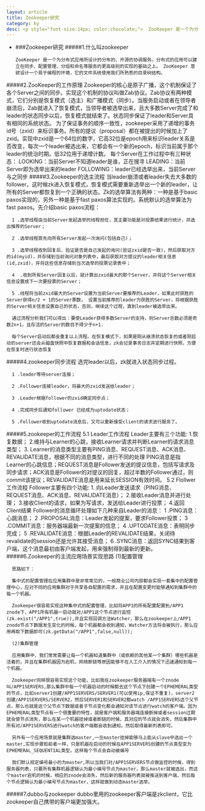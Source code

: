 ```yaml
---
layout: article
title: Zookeeper研究
category: ky
desc: <p style="font-size:14px; color:chocolate;">  ZooKeeper 是一个为分布式应用所设计的分布的、开源的协调服务。分布式的应用可以建立在同步、配置管理、分组和命名等服务的更高级别的实现的基础之上。 ZooKeeper 意欲设计一个易于编程的环境，它的文件系统使用我们所熟悉的目录树结构。</p>
---
```

* ###Zookeeper研究
#####1.什么叫zookeeper

      ZooKeeper 是一个为分布式应用所设计的分布的、开源的协调服务。分布式的应用可以建立在同步、配置管理、分组和命名等服务的更高级别的实现的基础之上。 ZooKeeper 意欲设计一个易于编程的环境，它的文件系统使用我们所熟悉的目录树结构。
#####2.ZooKeeper的工作原理
      Zookeeper的核心是原子广播，这个机制保证了各个Server之间的同步。实现这个机制的协议叫做Zab协议。Zab协议有两种模式，它们分别是恢复模式（选主）和广播模式（同步）。当服务启动或者在领导者崩溃后，Zab就进入了恢复模式，当领导者被选举出来，且大多数Server完成了和leader的状态同步以后，恢复模式就结束了。状态同步保证了leader和Server具有相同的系统状态。
      为了保证事务的顺序一致性，zookeeper采用了递增的事务id号（zxid）来标识事务。所有的提议（proposal）都在被提出的时候加上了zxid。实现中zxid是一个64位的数字，它高32位是epoch用来标识leader关系是否改变，每次一个leader被选出来，它都会有一个新的epoch，标识当前属于那个leader的统治时期。低32位用于递增计数。
      每个Server在工作过程中有三种状态：
      LOOKING：当前Server不知道leader是谁，正在搜寻
      LEADING：当前Server即为选举出来的leader
      FOLLOWING：leader已经选举出来，当前Server与之同步
#####3.Zookeeper的选主流程
      当leader崩溃或者leader失去大多数的follower，这时候zk进入恢复模式，恢复模式需要重新选举出一个新的leader，让所有的Server都恢复到一个正确的状态。Zk的选举算法有两种：一种是基于basic paxos实现的，另外一种是基于fast paxos算法实现的。系统默认的选举算法为fast paxos。先介绍basic paxos流程：

      1 .选举线程由当前Server发起选举的线程担任，其主要功能是对投票结果进行统计，并选出推荐的Server；

      2 .选举线程首先向所有Server发起一次询问(包括自己)；

      3 .选举线程收到回复后，验证是否是自己发起的询问(验证zxid是否一致)，然后获取对方的id(myid)，并存储到当前询问对象列表中，最后获取对方提议的leader相关信息(id,zxid)，并将这些信息存储到当次选举的投票记录表中；

      4  .收到所有Server回复以后，就计算出zxid最大的那个Server，并将这个Server相关信息设置成下一次要投票的Server；

      5 .线程将当前zxid最大的Server设置为当前Server要推荐的Leader，如果此时获胜的Server获得n/2 + 1的Server票数， 设置当前推荐的leader为获胜的Server，将根据获胜的Server相关信息设置自己的状态，否则，继续这个过程，直到leader被选举出来。

      通过流程分析我们可以得出：要使Leader获得多数Server的支持，则Server总数必须是奇数2n+1，且存活的Server的数目不得少于n+1.

      每个Server启动后都会重复以上流程。在恢复模式下，如果是刚从崩溃状态恢复的或者刚启动的server还会从磁盘快照中恢复数据和会话信息，zk会记录事务日志并定期进行快照，方便在恢复时进行状态恢复
#####4.zookeeper同步流程
      选完leader以后，zk就进入状态同步过程。

      1 .leader等待server连接；

      2 .Follower连接leader，将最大的zxid发送给leader；

      3 .Leader根据follower的zxid确定同步点；

      4 .完成同步后通知follower 已经成为uptodate状态；

      5 .Follower收到uptodate消息后，又可以重新接受client的请求进行服务了。

#####5.zookeeper的工作流程
      5.1 Leader工作流程
          Leader主要有三个功能:
          1.恢复数据；
          2.维持与Learner的心跳，接收Learner请求并判断Learner的请求消息类型；
          3. Learner的消息类型主要有PING消息、REQUEST消息、ACK消息、REVALIDATE消息，根据不同的消息类型，进行不同的处理
          PING消息是指Learner的心跳信息；REQUEST消息是Follower发送的提议信息，包括写请求及同步请求；ACK消息是Follower的对提议的回复，超过半数的Follower通过，则commit该提议；REVALIDATE消息是用来延长SESSION有效时间。
      5.2 Flollwer工作流程
          Follower主要有四个功能:
          1. 向Leader发送请求（PING消息、REQUEST消息、ACK消息、REVALIDATE消息）；
          2.接收Leader消息并进行处理；
          3.接收Client的请求，如果为写请求，发送给Leader进行投票；
          4.返回Client结果
          Follower的消息循环处理如下几种来自Leader的消息：
          1 .PING消息： 心跳消息；
          2 .PROPOSAL消息：Leader发起的提案，要求Follower投票；
          3 .COMMIT消息：服务器端最新一次提案的信息；
          4 .UPTODATE消息：表明同步完成；
          5 .REVALIDATE消息：根据Leader的REVALIDATE结果，关闭待revalidate的session还是允许其接受消息；
          6 .SYNC消息：返回SYNC结果到客户端，这个消息最初由客户端发起，用来强制得到最新的更新。
#####6.Zookeeper的主流应用场景实现思路
      (1)配置管理

      思路如下：

      集中式的配置管理在应用集群中是非常常见的，一般商业公司内部都会实现一套集中的配置管理中心，应对不同的应用集群对于共享各自配置的需求，并且在配置变更时能够通知到集群中的每一个机器。

      Zookeeper很容易实现这种集中式的配置管理，比如将APP1的所有配置配置到/APP1 znode下，APP1所有机器一启动就对/APP1这个节点进行监控(zk.exist("/APP1",true)),并且实现回调方法Watcher，那么在zookeeper上/APP1 znode节点下数据发生变化的时候，每个机器都会收到通知，Watcher方法将会被执行，那么应用再取下数据即可(zk.getData("/APP1",false,null));

      (2)集群管理 

      应用集群中，我们常常需要让每一个机器知道集群中（或依赖的其他某一个集群）哪些机器是活着的，并且在集群机器因为宕机，网络断链等原因能够不在人工介入的情况下迅速通知到每一个机器。

      Zookeeper同样很容易实现这个功能，比如我在zookeeper服务器端有一个znode叫/APP1SERVERS,那么集群中每一个机器启动的时候都去这个节点下创建一个EPHEMERAL类型的节点，比如server1创建/APP1SERVERS/SERVER1(可以使用ip,保证不重复)，server2创建/APP1SERVERS/SERVER2，然后SERVER1和SERVER2都watch /APP1SERVERS这个父节点，那么也就是这个父节点下数据或者子节点变化都会通知对该节点进行watch的客户端。因为EPHEMERAL类型节点有一个很重要的特性，就是客户端和服务器端连接断掉或者session过期就会使节点消失，那么在某一个机器挂掉或者断链的时候，其对应的节点就会消失，然后集群中所有对/APP1SERVERS进行watch的客户端都会收到通知，然后取得最新列表即可。

      另外有一个应用场景就是集群选master,一旦master挂掉能够马上能从slave中选出一个master,实现步骤和前者一样，只是机器在启动的时候在APP1SERVERS创建的节点类型变为EPHEMERAL_SEQUENTIAL类型，这样每个节点会自动被编号

      我们默认规定编号最小的为master,所以当我们对/APP1SERVERS节点做监控的时候，得到服务器列表，只要所有集群机器逻辑认为最小编号节点为master，那么master就被选出，而这个master宕机的时候，相应的znode会消失，然后新的服务器列表就被推送到客户端，然后每个节点逻辑认为最小编号节点为master，这样就做到动态master选举。

#####7.dubbo与zookeeper
      dubbo里用的zookeeper客户端是zkclient，它比zookeeper自己携带的客户端更加强大。